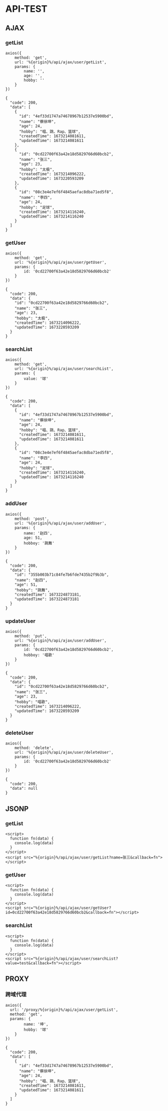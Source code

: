 # API-TEST

## AJAX

### getList

```js,ajax,demo,getList
axios({
	method: 'get',
	url: '%{origin}%/api/ajax/user/getList',
	params: {
		name: '',
		age: '',
		hobby: ''
	}
})
```

```js,ajax,response,getList
{
  "code": 200,
  "data": [
    {
      "id": "4ef33d1747a74678967b12537e5900bd",
      "name": "蔡徐坤",
      "age": 24,
      "hobby": "唱、跳、Rap、篮球",
      "createdTime": 1673214081611,
      "updatedTime": 1673214081611
    },
    {
      "id": "0cd22700f63a42e18d5829766d60bcb2",
      "name": "张三",
      "age": 23,
      "hobby": "太极",
      "createdTime": 1673214096222,
      "updatedTime": 1673220593209
    },
    {
      "id": "08c3e4e7ef6f4845aefac8dba71ed5f8",
      "name": "李四",
      "age": 24,
      "hobby": "足球",
      "createdTime": 1673214116240,
      "updatedTime": 1673214116240
    }
  ]
}
```

### getUser

```js,ajax,demo,getUser
axios({
	method: 'get',
	url: '%{origin}%/api/ajax/user/getUser',
	params: {
		id: '0cd22700f63a42e18d5829766d60bcb2'
	}
})
```

```js,ajax,response,getUser
{
  "code": 200,
  "data": {
    "id": "0cd22700f63a42e18d5829766d60bcb2",
    "name": "张三",
    "age": 23,
    "hobby": "太极",
    "createdTime": 1673214096222,
    "updatedTime": 1673220593209
  }
}
```

### searchList

```js,ajax,demo,searchList
axios({
	method: 'get',
	url: '%{origin}%/api/ajax/user/searchList',
	params: {
		value: '球'
	}
})
```

```js,ajax,response,searchList
{
  "code": 200,
  "data": [
    {
      "id": "4ef33d1747a74678967b12537e5900bd",
      "name": "蔡徐坤",
      "age": 24,
      "hobby": "唱、跳、Rap、篮球",
      "createdTime": 1673214081611,
      "updatedTime": 1673214081611
    },
    {
      "id": "08c3e4e7ef6f4845aefac8dba71ed5f8",
      "name": "李四",
      "age": 24,
      "hobby": "足球",
      "createdTime": 1673214116240,
      "updatedTime": 1673214116240
    }
  ]
}
```

### addUser

```js,ajax,demo,addUser
axios({
	method: 'post',
	url: '%{origin}%/api/ajax/user/addUser',
	params: {
		name: '赵四',
		age: 51,
		hobboy: '跳舞'
	}
})
```

```js,ajax,response,addUser
{
  "code": 200,
  "data": {
    "id": "355b003b71c84fe7b6fde7435b2f9b3b",
    "name": "赵四",
    "age": 51,
    "hobby": "跳舞",
    "createdTime": 1673224873181,
    "updatedTime": 1673224873181
  }
}
```

### updateUser

```js,ajax,demo,updateUser
axios({
	method: 'put',
	url: '%{origin}%/api/ajax/user/addUser',
	params: {
		id: '0cd22700f63a42e18d5829766d60bcb2',
		hobboy: '唱歌'
	}
})
```

```js,ajax,response,updateUser
{
  "code": 200,
  "data": {
    "id": "0cd22700f63a42e18d5829766d60bcb2",
    "name": "张三",
    "age": 23,
    "hobby": "唱歌",
    "createdTime": 1673214096222,
    "updatedTime": 1673220593209
  }
}
```

### deleteUser

```js,ajax,demo,deleteUser
axios({
	method: 'delete',
	url: '%{origin}%/api/ajax/user/deleteUser',
	params: {
		id: '0cd22700f63a42e18d5829766d60bcb2'
	}
})
```

```js,ajax,response,deleteUser
{
  "code": 200,
  "data": null
}
```

## JSONP

### getList

```html,jsonp,demo,getList
<script>
  function fn(data) {
    console.log(data)
  }
</script>
<script src="%{origin}%/api/ajax/user/getList?name=张三&callback=fn"></script>
```

### getUser

```html,jsonp,demo,getUser
<script>
  function fn(data) {
    console.log(data)
  }
</script>
<script src="%{origin}%/api/ajax/user/getUser?id=0cd22700f63a42e18d5829766d60bcb2&callback=fn"></script>
```

### searchList

```html,jsonp,demo,searchList
<script>
  function fn(data) {
    console.log(data)
  }
</script>
<script src="%{origin}%/api/ajax/user/searchList?value=test&callback=fn"></script>
```

## PROXY

### 跨域代理

```js,proxy,demo,跨域代理
axios({
  url: '/proxy/%{origin}%/api/ajax/user/getList',
  method: 'get',
  params: {
		name: '坤',
		hobby: '球'
	}
})
```

```js,proxy,response,跨域代理
{
  "code": 200,
  "data": [
    {
      "id": "4ef33d1747a74678967b12537e5900bd",
      "name": "蔡徐坤",
      "age": 24,
      "hobby": "唱、跳、Rap、篮球",
      "createdTime": 1673214081611,
      "updatedTime": 1673214081611
    }
  ]
}
```
